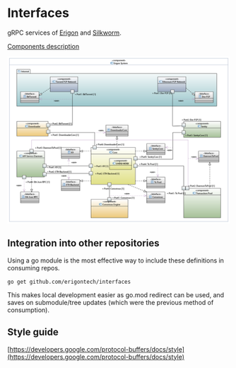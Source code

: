# Interfaces

gRPC services of [Erigon](https://github.com/ledgerwatch/erigon) and [Silkworm](https://github.com/erigontech/silkworm).

[Components description](./_docs/README.md)

<img src="turbo-geth-architecture.png">


## Integration into other repositories

Using a go module is the most effective way to include these definitions in consuming repos.

``` 
go get github.com/erigontech/interfaces
```

This makes local development easier as go.mod redirect can be used, and saves on submodule/tree updates (which were the previous method of consumption).


## Style guide 

[https://developers.google.com/protocol-buffers/docs/style](https://developers.google.com/protocol-buffers/docs/style)
